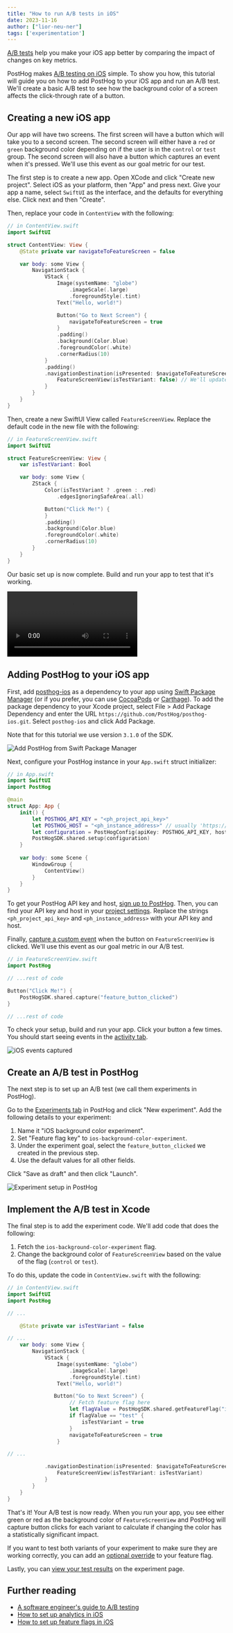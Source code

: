 ```yaml
---
title: "How to run A/B tests in iOS"
date: 2023-11-16
author: ["lior-neu-ner"]
tags: ['experimentation']
---
```


[A/B tests](/ab-testing) help you make your iOS app better by comparing the impact of changes on key metrics. 

PostHog makes [A/B testing on iOS](/docs/experiments/installation?tab=iOS) simple. To show you how, this tutorial will guide you on how to add PostHog to your iOS app and run an A/B test. We'll create a basic A/B test to see how the background color of a screen affects the click-through rate of a button. 

## Creating a new iOS app

Our app will have two screens. The first screen will have a button which will take you to a second screen. The second screen will either have a `red` or `green` background color depending on if the user is in the `control` or `test` group. The second screen will also have a button which captures an event when it's pressed. We'll use this event as our goal metric for our test.

The first step is to create a new app. Open XCode and click "Create new project". Select iOS as your platform, then "App" and press next. Give your app a name, select `SwiftUI` as the interface, and the defaults for everything else. Click next and then "Create".

Then, replace your code in `ContentView` with the following:

```swift
// in ContentView.swift
import SwiftUI

struct ContentView: View {
    @State private var navigateToFeatureScreen = false

    var body: some View {
        NavigationStack {
            VStack {
                Image(systemName: "globe")
                    .imageScale(.large)
                    .foregroundStyle(.tint)
                Text("Hello, world!")

                Button("Go to Next Screen") {
                    navigateToFeatureScreen = true
                }
                .padding()
                .background(Color.blue)
                .foregroundColor(.white)
                .cornerRadius(10)
            }
            .padding()
            .navigationDestination(isPresented: $navigateToFeatureScreen) {
                FeatureScreenView(isTestVariant: false) // We'll update this later
            }
        }
    }
}
```

Then, create a new SwiftUI View called `FeatureScreenView`. Replace the default code in the new file with the following:

```swift
// in FeatureScreenView.swift
import SwiftUI

struct FeatureScreenView: View {
    var isTestVariant: Bool

    var body: some View {
        ZStack {
            Color(isTestVariant ? .green : .red)
                .edgesIgnoringSafeArea(.all)

            Button("Click Me!") {
            }
            .padding()
            .background(Color.blue)
            .foregroundColor(.white)
            .cornerRadius(10)
        }
    }
}
```

Our basic set up is now complete. Build and run your app to test that it's working.

![Basic setup of the iOS app](../images/tutorials/ios-ab-tests/app-setup.mp4)

## Adding PostHog to your iOS app

First, add [posthog-ios](https://github.com/PostHog/posthog-ios) as a dependency to your app using [Swift Package Manager](https://developer.apple.com/documentation/xcode/adding-package-dependencies-to-your-app) (or if you prefer, you can use [CocoaPods](/docs/libraries/ios#cocoapods) or [Carthage](/docs/libraries/ios#carthage)). To add the package dependency to your Xcode project, select File > Add Package Dependency and enter the URL `https://github.com/PostHog/posthog-ios.git`. Select `posthog-ios` and click Add Package.

Note that for this tutorial we use version `3.1.0` of the SDK.

![Add PostHog from Swift Package Manager](../images/tutorials/ios-ab-tests/swift-npm.png)

Next, configure your PostHog instance in your `App.swift` struct initializer:

```swift
// in App.swift
import SwiftUI
import PostHog

@main
struct App: App {
    init() {
        let POSTHOG_API_KEY = "<ph_project_api_key>"
        let POSTHOG_HOST = "<ph_instance_address>" // usually 'https://app.posthog.com' or 'https://eu.posthog.com'
        let configuration = PostHogConfig(apiKey: POSTHOG_API_KEY, host: POSTHOG_HOST) 
        PostHogSDK.shared.setup(configuration)
    }
    
    var body: some Scene {
        WindowGroup {
            ContentView()
        }
    }
}
```

To get your PostHog API key and host, [sign up to PostHog](https://app.posthog.com/signup). Then, you can find your API key and host in your [project settings](https://app.posthog.com/settings/project). Replace the strings `<ph_project_api_key>` and `<ph_instance_address>` with your API key and host.

Finally, [capture a custom event](/docs/libraries/ios#capturing-events) when the button on `FeatureScreenView` is clicked. We'll use this event as our goal metric in our A/B test.

```swift
// in FeatureScreenView.swift
import PostHog

// ...rest of code

Button("Click Me!") {
    PostHogSDK.shared.capture("feature_button_clicked")
}

// ...rest of code
```

To check your setup, build and run your app. Click your button a few times. You should start seeing events in the [activity tab](https://app.posthog.com/events).

![iOS events captured](../images/tutorials/ios-ab-tests/event-captured.png)

## Create an A/B test in PostHog

The next step is to set up an A/B test (we call them experiments in PostHog).

Go to the [Experiments tab](https://app.posthog.com/experiments) in PostHog and click "New experiment". Add the following details to your experiment:

1. Name it "iOS background color experiment".
2. Set "Feature flag key" to `ios-background-color-experiment`.
3. Under the experiment goal, select the `feature_button_clicked` we created in the previous step.
4. Use the default values for all other fields.

Click "Save as draft" and then click "Launch".

![Experiment setup in PostHog](../images/tutorials/ios-ab-tests/experiment-setup.png)

## Implement the A/B test in Xcode

The final step is to add the experiment code. We'll add code that does the following:

1. Fetch the `ios-background-color-experiment` flag.
2. Change the background color of `FeatureScreenView` based on the value of the flag (`control` or `test`).

To do this, update the code in `ContentView.swift` with the following:

```swift
// in ContentView.swift
import SwiftUI
import PostHog

// ...

    @State private var isTestVariant = false

// ...
    var body: some View {
        NavigationStack {
            VStack {
                Image(systemName: "globe")
                    .imageScale(.large)
                    .foregroundStyle(.tint)
                Text("Hello, world!")

               Button("Go to Next Screen") {
                    // Fetch feature flag here
                    let flagValue = PostHogSDK.shared.getFeatureFlag("ios-background-color-experiment") as? String
                    if flagValue == "test" {
                        isTestVariant = true
                    }
                    navigateToFeatureScreen = true
                }

// ...

            .navigationDestination(isPresented: $navigateToFeatureScreen) {
                FeatureScreenView(isTestVariant: isTestVariant)
            }
        }
    }
}
```

That's it! Your A/B test is now ready. When you run your app, you see either green or red as the background color of `FeatureScreenView` and PostHog will capture button clicks for each variant to calculate if changing the color has a statistically significant impact.

If you want to test both variants of your experiment to make sure they are working correctly, you can add an [optional override](/docs/feature-flags/testing#method-1-assign-a-user-a-specific-flag-value) to your feature flag.

Lastly, you can [view your test results](/docs/experiments/testing-and-launching#viewing-experiment-results) on the experiment page.

## Further reading

- [A software engineer's guide to A/B testing](/product-engineers/ab-testing-guide-for-engineers)
- [How to set up analytics in iOS](/tutorials/ios-analytics)
- [How to set up feature flags in iOS](/tutorials/ios-feature-flags)
